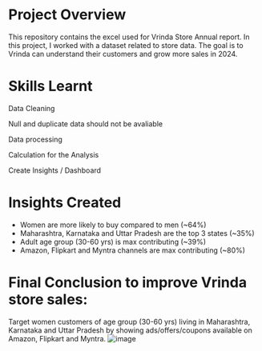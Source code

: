 # Project Overview
This repository contains the excel used for Vrinda Store Annual report. In this project, I worked with a dataset related to store data. The goal is to Vrinda can understand their customers and grow more sales in 2024.
 # Skills Learnt
 Data Cleaning
 
 Null and duplicate data should not be avaliable
 
 Data processing
 
 Calculation for the Analysis
 
 Create Insights / Dashboard
 # Insights Created
* Women are more likely to buy compared to men (~64%)
* Maharashtra, Karnataka and Uttar Pradesh are the top 3 states (~35%)
* Adult age group (30-60 yrs) is max contributing (~39%)
* Amazon, Flipkart and Myntra channels are max contributing (~80%)

 # Final Conclusion to improve Vrinda store sales:
Target women customers of age group (30-60 yrs) living in Maharashtra, Karnataka and Uttar Pradesh by showing ads/offers/coupons available on Amazon, Flipkart and Myntra.
![image](https://github.com/alpanakislay/Store-Annual-report/assets/170240674/5862ff44-0e98-4379-9e89-2f96c933a667)


